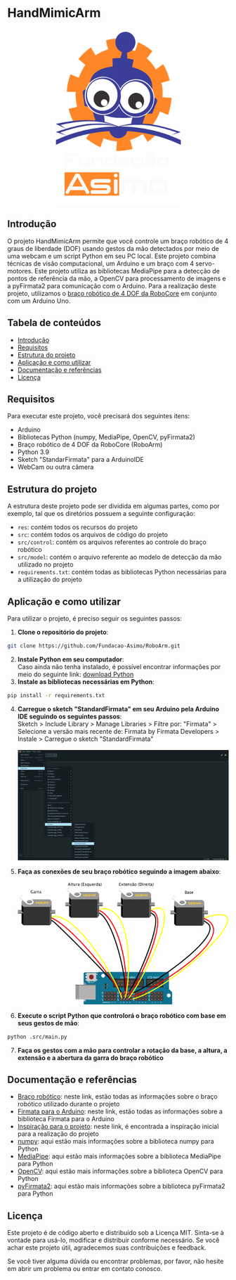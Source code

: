 # HandMimicArm
<p align = "middle">
  <img src = "res/logoAsimo.png" alt = "LogoAsimo" width = "300" height = "400"/>
</p>

## Introdução
O projeto HandMimicArm permite que você controle um braço robótico de 4 graus de liberdade (DOF) usando gestos da mão detectados por meio de uma webcam e um script Python em seu PC local.
Este projeto combina técnicas de visão computacional, um Arduino e um braço com 4 servo-motores.
Este projeto utiliza as bibliotecas MediaPipe para a detecção de pontos de referência da mão, a OpenCV para processamento de imagens e a pyFirmata2 para comunicação com o Arduino.
Para a realização deste projeto, utilizamos o [braço robótico de 4 DOF da RoboCore](https://www.robocore.net/robotica-robocore/braco-robotico-roboarm) em conjunto com um Arduino Uno.


## Tabela de conteúdos
- [Introdução](#introdução)
- [Requisitos](#requisitos)
- [Estrutura do projeto](#estrutura-do-projeto)
- [Aplicação e como utilizar](#aplicação-e-como-utilizar)
- [Documentação e referências](#documentação-e-referências)
- [Licença](#licença)


## Requisitos
Para executar este projeto, você precisará dos seguintes itens:
- Arduino
- Bibliotecas Python (numpy, MediaPipe, OpenCV, pyFirmata2)
- Braço robótico de 4 DOF da RoboCore (RoboArm)
- Python 3.9
- Sketch "StandarFirmata" para a ArduinoIDE
- WebCam ou outra câmera


## Estrutura do projeto
A estrutura deste projeto pode ser dividida em algumas partes, como por exemplo, tal que os diretórios possuem a seguinte configuração:
- `res`: contém todos os recursos do projeto
- `src`: contém todos os arquivos de código do projeto
- `src/control`: contém os arquivos referentes ao controle do braço robótico
- `src/model`: contém o arquivo referente ao modelo de detecção da mão utilizado no projeto
- `requirements.txt`: contém todas as bibliotecas Python necessárias para a utilização do projeto


## Aplicação e como utilizar
Para utilizar o projeto, é preciso seguir os seguintes passos:
1. **Clone o repositório do projeto**:
```bash
git clone https://github.com/Fundacao-Asimo/RoboArm.git
```
2. **Instale Python em seu computador**: <br/>
Caso ainda não tenha instalado, é possível encontrar informações por meio do seguinte link: [download Python](https://www.python.org/downloads/)
3. **Instale as bibliotecas necessárias em Python**:
```bash
pip install -r requirements.txt
```
4. **Carregue o sketch "StandardFirmata" em seu Arduino pela Arduino IDE seguindo os seguintes passos**: <br/>
Sketch > Include Library > Manage Libraries > Filtre por: "Firmata" > Selecione a versão mais recente de: Firmata by Firmata Developers > Instale > Carregue o sketch "StandardFirmata" <br/> <br/>
![Passos](res/firmata.png)

5. **Faça as conexões de seu braço robótico seguindo a imagem abaixo**: <br/> <br/>
![Conexões](res/ligacoesRoboArm.png)

6. **Execute o script Python que controlorá o braço robótico com base em seus gestos de mão**:
```bash
python .src/main.py
```
7. **Faça os gestos com a mão para controlar a rotação da base, a altura, a extensão e a abertura da garra do braço robótico**


## Documentação e referências
- [Braço robótico](https://www.robocore.net/robotica-robocore/braco-robotico-roboarm): neste link, estão todas as informações sobre o braço robótico utilizado durante o projeto
- [Firmata para o Arduino](https://github.com/firmata/arduino): neste link, estão todas as informações sobre a biblioteca Firmata para o Arduino
- [Inspiração para o projeto](https://www.youtube.com/watch?v=gdOV1OYF1Go): neste link, é encontrada a inspiração inicial para a realização do projeto
- [numpy](https://numpy.org/): aqui estão mais informações sobre a biblioteca numpy para Python
- [MediaPipe](https://developers.google.com/mediapipe): aqui estão mais informações sobre a biblioteca MediaPipe para Python
- [OpenCV](https://opencv.org/): aqui estão mais informações sobre a biblioteca OpenCV para Python
- [pyFirmata2](https://pypi.org/project/pyFirmata2/): aqui estão mais informações sobre a biblioteca pyFirmata2 para Python


## Licença
Este projeto é de código aberto e distribuído sob a Licença MIT. Sinta-se à vontade para usá-lo, modificar e distribuir conforme necessário. Se você achar este projeto útil, agradecemos suas contribuições e feedback.

Se você tiver alguma dúvida ou encontrar problemas, por favor, não hesite em abrir um problema ou entrar em contato conosco.
